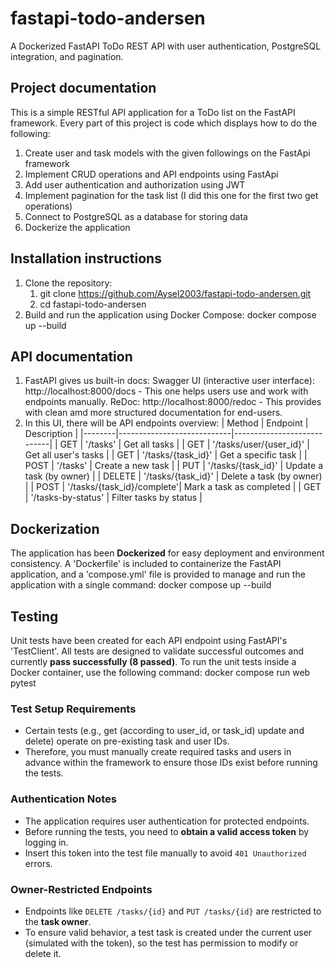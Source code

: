 # fastapi-todo-andersen

 A Dockerized FastAPI ToDo REST API with user authentication, PostgreSQL integration, and pagination.
 
 ## Project documentation
 
 This is a simple RESTful API application for a ToDo list on the FastAPI framework. Every part of this project is code which displays how to do the following:
 1. Create user and task models with the given followings on the FastApi framework
 2. Implement CRUD operations and API endpoints using FastApi
 3. Add user authentication and authorization using JWT
 4. Implement pagination for the task list (I did this one for the first two get operations)
 5. Connect to PostgreSQL as a database for storing data
 6. Dockerize the application

## Installation instructions

1. Clone the repository:
   1. git clone https://github.com/Aysel2003/fastapi-todo-andersen.git
   2. cd fastapi-todo-andersen
2. Build and run the application using Docker Compose: docker compose up --build

## API documentation 

1. FastAPI gives us built-in docs:
Swagger UI (interactive user interface): http://localhost:8000/docs - This one helps users use and work with endpoints manually.
ReDoc: http://localhost:8000/redoc - This provides with clean amd more structured documentation for end-users. 
3. In this UI, there will be API endpoints overview:
   | Method | Endpoint                   | Description                |
   |--------|----------------------------|----------------------------|
   | GET    | '/tasks'                   | Get all tasks              |
   | GET    | '/tasks/user/{user_id}'    | Get all user's tasks       |
   | GET    | '/tasks/{task_id}'         | Get a specific task        |
   | POST   | '/tasks'                   | Create a new task          |
   | PUT    | '/tasks/{task_id}'         | Update a task (by owner)   |
   | DELETE | '/tasks/{task_id}'         | Delete a task (by owner)   |
   | POST   | '/tasks/{task_id}/complete'| Mark a task as completed   |
   | GET    | '/tasks-by-status'         | Filter tasks by status     |
   
## Dockerization

The application has been **Dockerized** for easy deployment and environment consistency. A 'Dockerfile' is included to containerize the FastAPI application, and a 'compose.yml' file is provided to manage and run the application with a single command: docker compose up --build

## Testing

Unit tests have been created for each API endpoint using FastAPI's 'TestClient'. All tests are designed to validate successful outcomes and currently **pass successfully (8 passed)**.
To run the unit tests inside a Docker container, use the following command: docker compose run web pytest

### Test Setup Requirements

- Certain tests (e.g., get (according to user_id, or task_id) update and delete) operate on pre-existing task and user IDs.
- Therefore, you must manually create required tasks and users in advance within the framework to ensure those IDs exist before running the tests.

### Authentication Notes

- The application requires user authentication for protected endpoints.
- Before running the tests, you need to **obtain a valid access token** by logging in.
- Insert this token into the test file manually to avoid `401 Unauthorized` errors.

### Owner-Restricted Endpoints

- Endpoints like `DELETE /tasks/{id}` and `PUT /tasks/{id}` are restricted to the **task owner**.
- To ensure valid behavior, a test task is created under the current user (simulated with the token), so the test has permission to modify or delete it.


   
  

